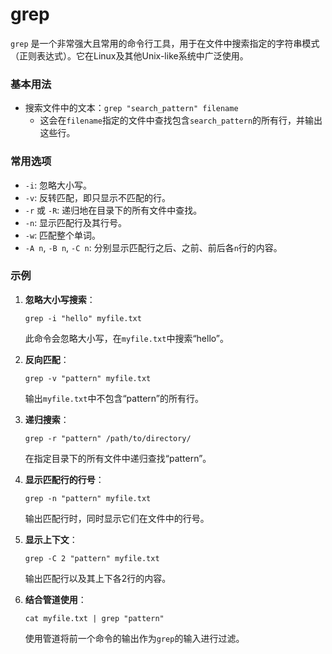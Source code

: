 # grep

`grep` 是一个非常强大且常用的命令行工具，用于在文件中搜索指定的字符串模式（正则表达式）。它在Linux及其他Unix-like系统中广泛使用。

### 基本用法

- 搜索文件中的文本：`grep "search_pattern" filename`
    - 这会在`filename`指定的文件中查找包含`search_pattern`的所有行，并输出这些行。

### 常用选项

- `-i`: 忽略大小写。
- `-v`: 反转匹配，即只显示不匹配的行。
- `-r` 或 `-R`: 递归地在目录下的所有文件中查找。
- `-n`: 显示匹配行及其行号。
- `-w`: 匹配整个单词。
- `-A n`, `-B n`, `-C n`: 分别显示匹配行之后、之前、前后各`n`行的内容。

### 示例

1. **忽略大小写搜索**：
   ```
   grep -i "hello" myfile.txt
   ```
   此命令会忽略大小写，在`myfile.txt`中搜索“hello”。

2. **反向匹配**：
   ```
   grep -v "pattern" myfile.txt
   ```
   输出`myfile.txt`中不包含“pattern”的所有行。

3. **递归搜索**：
   ```
   grep -r "pattern" /path/to/directory/
   ```
   在指定目录下的所有文件中递归查找“pattern”。

4. **显示匹配行的行号**：
   ```
   grep -n "pattern" myfile.txt
   ```
   输出匹配行时，同时显示它们在文件中的行号。

5. **显示上下文**：
   ```
   grep -C 2 "pattern" myfile.txt
   ```
   输出匹配行以及其上下各2行的内容。

6. **结合管道使用**：
   ```
   cat myfile.txt | grep "pattern"
   ```
   使用管道将前一个命令的输出作为`grep`的输入进行过滤。

